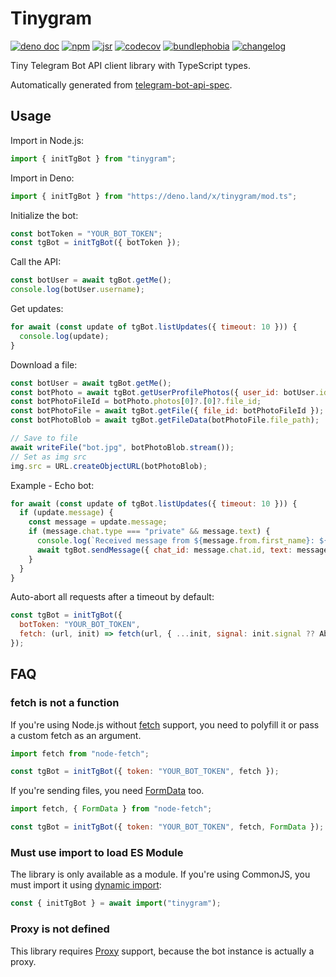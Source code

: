 # Tinygram

[![deno doc](https://doc.deno.land/badge.svg)](https://deno.land/x/tinygram/mod.ts?s=initTgBot)
[![npm](https://img.shields.io/npm/v/tinygram?color=red)](https://www.npmjs.com/package/tinygram)
[![jsr](https://img.shields.io/jsr/v/@smol/gram?color=gold)](https://jsr.io/@smol/gram)
[![codecov](https://img.shields.io/codecov/c/gh/phaux/tinygram)](https://codecov.io/gh/phaux/tinygram)
[![bundlephobia](https://img.shields.io/bundlephobia/minzip/tinygram)](https://bundlephobia.com/package/tinygram)
[![changelog](https://img.shields.io/badge/changelog-grey)](./CHANGELOG.md)

Tiny Telegram Bot API client library with TypeScript types.

Automatically generated from [telegram-bot-api-spec](https://github.com/PaulSonOfLars/telegram-bot-api-spec).

## Usage

Import in Node.js:

```js
import { initTgBot } from "tinygram";
```

Import in Deno:

```js
import { initTgBot } from "https://deno.land/x/tinygram/mod.ts";
```

Initialize the bot:

```js
const botToken = "YOUR_BOT_TOKEN";
const tgBot = initTgBot({ botToken });
```

Call the API:

```js
const botUser = await tgBot.getMe();
console.log(botUser.username);
```

Get updates:

```js
for await (const update of tgBot.listUpdates({ timeout: 10 })) {
  console.log(update);
}
```

Download a file:

```js
const botUser = await tgBot.getMe();
const botPhoto = await tgBot.getUserProfilePhotos({ user_id: botUser.id });
const botPhotoFileId = botPhoto.photos[0]?.[0]?.file_id;
const botPhotoFile = await tgBot.getFile({ file_id: botPhotoFileId });
const botPhotoBlob = await tgBot.getFileData(botPhotoFile.file_path);

// Save to file
await writeFile("bot.jpg", botPhotoBlob.stream());
// Set as img src
img.src = URL.createObjectURL(botPhotoBlob);
```

Example - Echo bot:

```js
for await (const update of tgBot.listUpdates({ timeout: 10 })) {
  if (update.message) {
    const message = update.message;
    if (message.chat.type === "private" && message.text) {
      console.log(`Received message from ${message.from.first_name}: ${message.text}`);
      await tgBot.sendMessage({ chat_id: message.chat.id, text: message.text });
    }
  }
}
```

Auto-abort all requests after a timeout by default:

```js
const tgBot = initTgBot({
  botToken: "YOUR_BOT_TOKEN",
  fetch: (url, init) => fetch(url, { ...init, signal: init.signal ?? AbortSignal.timeout(10_000) }),
});
```

## FAQ

### fetch is not a function

If you're using Node.js without [fetch](https://nodejs.org/dist/latest/docs/api/globals.html#fetch) support, you need to polyfill it or pass a custom fetch as an argument.

```js
import fetch from "node-fetch";

const tgBot = initTgBot({ token: "YOUR_BOT_TOKEN", fetch });
```

If you're sending files, you need [FormData](https://nodejs.org/dist/latest/docs/api/globals.html#class-formdata) too.

```js
import fetch, { FormData } from "node-fetch";

const tgBot = initTgBot({ token: "YOUR_BOT_TOKEN", fetch, FormData });
```

### Must use import to load ES Module

The library is only available as a module.
If you're using CommonJS, you must import it using [dynamic import](https://nodejs.org/dist/latest/docs/api/esm.html#import-expressions):

```js
const { initTgBot } = await import("tinygram");
```

### Proxy is not defined

This library requires [Proxy](https://developer.mozilla.org/en-US/docs/Web/JavaScript/Reference/Global_Objects/Proxy) support, because the bot instance is actually a proxy.
